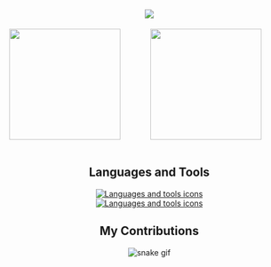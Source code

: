 <h1 align="center">
    <img src="https://readme-typing-svg.herokuapp.com/?font=Roboto&color=7aa2f7&size=35&center=true&vCenter=true&width=500&height=70&duration=4000&lines=Hi+There!+👋;+I'm+Florian+Ariasu!;" />
</h1>

<div>
  <a href="https://github.com/florianAriasu/github-readme-stats">
    <img height=200 align="left" src="https://github-readme-stats.vercel.app/api?username=florianAriasu&show_icons=true&theme=tokyonight" /> 
  </a>
  <div align="center">
    <a href="https://github.com/florianAriasu/convoychat">
      <img height=200 align="center" src="https://github-readme-stats.vercel.app/api/top-langs?username=florianAriasu&layout=compact&langs_count=8&theme=tokyonight" />
    </a>
  </div>
</div>
<br>

<h2 align=center>Languages and Tools</h2>

<p align="center">
  <a href="https://skillicons.dev">
    <img src="https://skillicons.dev/icons?i=c,cpp,java,lua&theme=dark" alt="Languages and tools icons"/><br>
    <img src="https://skillicons.dev/icons?i=git,github,docker,neovim,bash,linux,ubuntu,md&theme=dark" alt="Languages and tools icons"/>
  </a>
</p>

<h2 align=center>My Contributions</h2>

<div align="center">
    
  ![snake gif](https://github.com/florianAriasu/florianAriasu/blob/output/github-snake-dark.svg)
</div>
